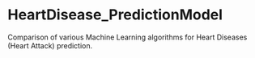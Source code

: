 # HeartDisease_PredictionModel
Comparison of various Machine Learning algorithms for Heart Diseases (Heart Attack) prediction.
